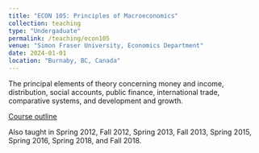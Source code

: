 ```yaml
---
title: "ECON 105: Principles of Macroeconomics"
collection: teaching
type: "Undergaduate"
permalink: /teaching/econ105
venue: "Simon Fraser University, Economics Department"
date: 2024-01-01
location: "Burnaby, BC, Canada"
---
```


The principal elements of theory concerning money and income, distribution,
social accounts, public finance, international trade, comparative systems, and
development and growth.


[Course outline](https://www.sfu.ca/outlines.html?2024/spring/econ/105/d100)

Also taught in Spring 2012, Fall 2012, Spring 2013, Fall 2013, Spring 2015,
Spring 2016, Spring 2018, and Fall 2018.
